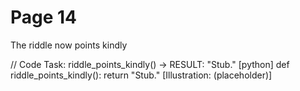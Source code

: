 # Page 14

The riddle now points kindly

// Code Task: riddle_points_kindly() → RESULT: "Stub."
[python]
def riddle_points_kindly():
    return "Stub."
[Illustration: (placeholder)]
